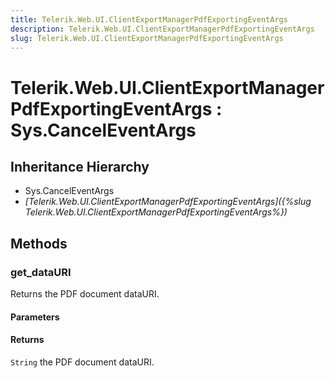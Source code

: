 ```yaml
---
title: Telerik.Web.UI.ClientExportManagerPdfExportingEventArgs
description: Telerik.Web.UI.ClientExportManagerPdfExportingEventArgs
slug: Telerik.Web.UI.ClientExportManagerPdfExportingEventArgs
---
```


# Telerik.Web.UI.ClientExportManagerPdfExportingEventArgs : Sys.CancelEventArgs

## Inheritance Hierarchy

* Sys.CancelEventArgs
* *[Telerik.Web.UI.ClientExportManagerPdfExportingEventArgs]({%slug Telerik.Web.UI.ClientExportManagerPdfExportingEventArgs%})*


## Methods

###  get_dataURI 

Returns the PDF document dataURI. 

#### Parameters

#### Returns

`String` the PDF document dataURI. 

